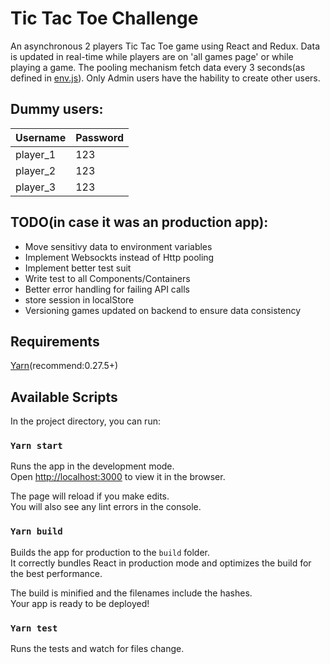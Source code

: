 # Tic Tac Toe Challenge

An asynchronous 2 players Tic Tac Toe game using React and Redux.
Data is updated in real-time while players are on 'all games page' or while playing a game. The pooling mechanism fetch data every 3 seconds(as defined in [env.js](./src/env.js)).
Only Admin users have the hability to create other users.

## Dummy users:

  Username | Password
------------ | -------------
player_1 | 123
player_2 | 123
player_3 | 123

## TODO(in case it was an production app):

* Move sensitivy data to environment variables
* Implement Websockts instead of Http pooling
* Implement better test suit
* Write test to all Components/Containers
* Better error handling for failing API calls
* store session in localStore
* Versioning games updated on backend to ensure data consistency

## Requirements

[Yarn](https://yarnpkg.com/lang/en/docs/install/)(recommend:0.27.5+)

## Available Scripts

In the project directory, you can run:

### `Yarn start`

Runs the app in the development mode.<br>
Open [http://localhost:3000](http://localhost:3000) to view it in the browser.

The page will reload if you make edits.<br>
You will also see any lint errors in the console.

### `Yarn build`

Builds the app for production to the `build` folder.<br>
It correctly bundles React in production mode and optimizes the build for the best performance.

The build is minified and the filenames include the hashes.<br>
Your app is ready to be deployed!

### `Yarn test`

Runs the tests and watch for files change.
